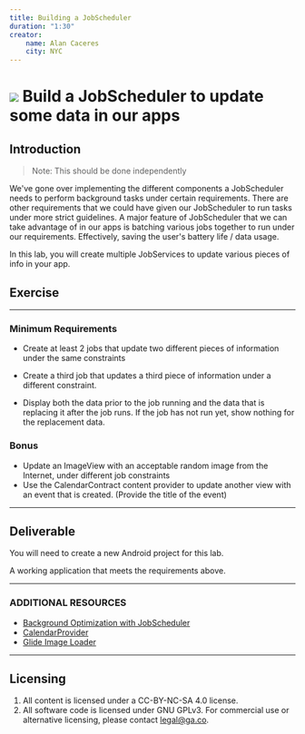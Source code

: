 ```yaml
---
title: Building a JobScheduler
duration: "1:30"
creator:
    name: Alan Caceres
    city: NYC
---
```

# ![](https://ga-dash.s3.amazonaws.com/production/assets/logo-9f88ae6c9c3871690e33280fcf557f33.png) Build a JobScheduler to update some data in our apps

<a name="introduction"></a>
## Introduction

> Note: This should be done independently

We've gone over implementing the different components a JobScheduler needs to perform background tasks
under certain requirements. There are other requirements that we could have given our JobScheduler to run tasks under more strict guidelines. A major feature of JobScheduler that we can take advantage of in our apps is batching various jobs together to run under our requirements. Effectively, saving the user's battery life / data usage.

In this lab, you will create multiple JobServices to update various pieces of info in your app.

<a name="exercise"></a>
## Exercise
***

### Minimum Requirements

- Create at least 2 jobs that update two different pieces of information under the same constraints

- Create a third job that updates a third piece of information under a different constraint.

- Display both the data prior to the job running and the data that is replacing it after the job runs. If the job has not run yet, show nothing for the replacement data.

### Bonus
- Update an ImageView with an acceptable random image from the Internet, under different job constraints
- Use the CalendarContract content provider to update another view with an event that is created. (Provide the title of the event)

***

<a name="deliverable"></a>
## Deliverable

You will need to create a new Android project for this lab.

A working application that meets the requirements above.
***

### ADDITIONAL RESOURCES
- [Background Optimization with JobScheduler](https://developer.android.com/preview/features/background-optimization.html)
- [CalendarProvider](https://developer.android.com/guide/topics/providers/calendar-provider.html)
- [Glide Image Loader](https://github.com/bumptech/glide)

---

## Licensing
1. All content is licensed under a CC-BY-NC-SA 4.0 license. 
2. All software code is licensed under GNU GPLv3. For commercial use or alternative licensing, please contact legal@ga.co.
